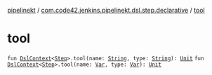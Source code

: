 [pipelinekt](../index.md) / [com.code42.jenkins.pipelinekt.dsl.step.declarative](index.md) / [tool](./tool.md)

# tool

`fun `[`DslContext`](../com.code42.jenkins.pipelinekt.dsl/-dsl-context/index.md)`<`[`Step`](../com.code42.jenkins.pipelinekt.core.step/-step/index.md)`>.tool(name: `[`String`](https://kotlinlang.org/api/latest/jvm/stdlib/kotlin/-string/index.html)`, type: `[`String`](https://kotlinlang.org/api/latest/jvm/stdlib/kotlin/-string/index.html)`): `[`Unit`](https://kotlinlang.org/api/latest/jvm/stdlib/kotlin/-unit/index.html)
`fun `[`DslContext`](../com.code42.jenkins.pipelinekt.dsl/-dsl-context/index.md)`<`[`Step`](../com.code42.jenkins.pipelinekt.core.step/-step/index.md)`>.tool(name: `[`Var`](../com.code42.jenkins.pipelinekt.core.vars/-var/index.md)`, type: `[`Var`](../com.code42.jenkins.pipelinekt.core.vars/-var/index.md)`): `[`Unit`](https://kotlinlang.org/api/latest/jvm/stdlib/kotlin/-unit/index.html)
